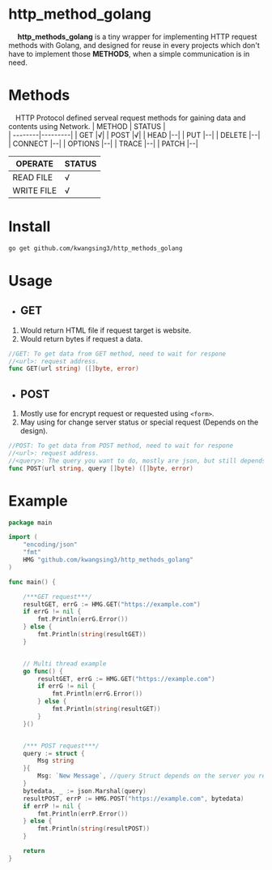 # http_method_golang
&emsp; **http_methods_golang** is a tiny wrapper for implementing HTTP request methods with Golang, and designed for reuse in every projects which don't have to implement those **METHODS**, when a simple communication is in need.

# Methods
&emsp;HTTP Protocol defined serveal request methods for gaining data and contents using Network.
| METHOD  |  STATUS |   
| --------|---------|
| GET     |√|
| POST    |√|
| HEAD    |--|
| PUT     |--|
| DELETE  |--|
| CONNECT |--|
| OPTIONS |--|
| TRACE   |--|
| PATCH   |--| 

| OPERATE |  STATUS |   
| --------|---------|
| READ  FILE   |√|
| WRITE FILE   |√|

# Install
```sh
go get github.com/kwangsing3/http_methods_golang
```



# Usage

* ## GET
1. Would return HTML file if request target is website. <br/>
2. Would return bytes if request a data.
``` go
//GET: To get data from GET method, need to wait for respone
//<url>: request address.
func GET(url string) ([]byte, error)
```
* ## POST
1. Mostly use for encrypt request or requested using ```<form>```.
2. May using for change server status or special request (Depends on the design).
``` go
//POST: To get data from POST method, need to wait for respone
//<url>: request address.
//<query>: The query you want to do, mostly are json, but still depends on the server you request.
func POST(url string, query []byte) ([]byte, error) 
```

# Example
```go
package main

import (
	"encoding/json"
	"fmt"
	HMG "github.com/kwangsing3/http_methods_golang"
)

func main() {

	/***GET request***/
	resultGET, errG := HMG.GET("https://example.com")
	if errG != nil {
		fmt.Println(errG.Error())
	} else {
		fmt.Println(string(resultGET))
	}


	// Multi thread example
	go func() {
		resultGET, errG := HMG.GET("https://example.com")
		if errG != nil {
			fmt.Println(errG.Error())
		} else {
			fmt.Println(string(resultGET))
		}
	}()


	/*** POST request***/
	query := struct {
		Msg string
	}{
		Msg: `New Message`, //query Struct depends on the server you request.
	}
	bytedata, _ := json.Marshal(query)
	resultPOST, errP := HMG.POST("https://example.com", bytedata)
	if errP != nil {
		fmt.Println(errP.Error())
	} else {
		fmt.Println(string(resultPOST))
	}

    return
}

```
